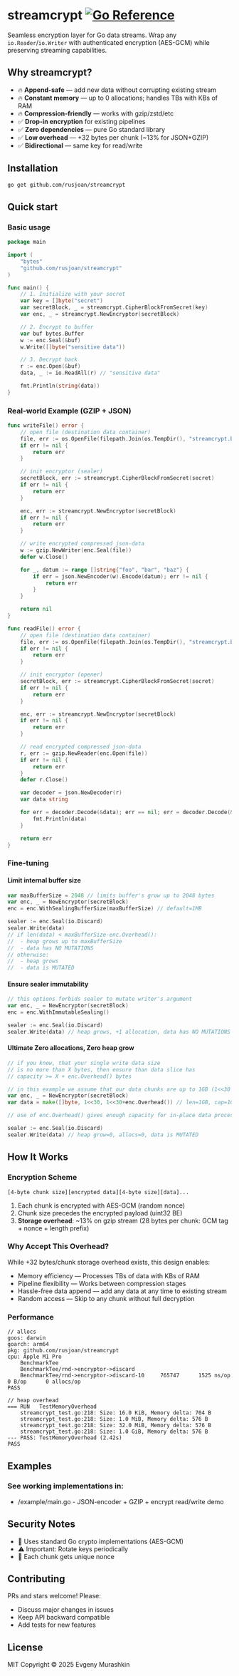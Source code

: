 # streamcrypt [![Go Reference](https://pkg.go.dev/badge/github.com/rusjoan/streamcrypt.svg)](https://pkg.go.dev/github.com/rusjoan/streamcrypt)

Seamless encryption layer for Go data streams. Wrap any `io.Reader`/`io.Writer` with authenticated encryption (AES-GCM) while preserving streaming capabilities.

## Why streamcrypt?

- 🔥 **Append-safe** — add new data without corrupting existing stream
- 🔥 **Constant memory** — up to 0 allocations; handles TBs with KBs of RAM
- 🔥 **Compression-friendly** — works with gzip/zstd/etc
- ✅ **Drop-in encryption** for existing pipelines
- ✅ **Zero dependencies** — pure Go standard library
- ✅ **Low overhead** — +32 bytes per chunk (~13% for JSON+GZIP)
- ✅ **Bidirectional** — same key for read/write

## Installation

```bash
go get github.com/rusjoan/streamcrypt
```

## Quick start

### Basic usage
```go
package main

import (
	"bytes"
	"github.com/rusjoan/streamcrypt"
)

func main() {
	// 1. Initialize with your secret
	var key = []byte("secret")
	var secretBlock, _ = streamcrypt.CipherBlockFromSecret(key)
	var enc, _ = streamcrypt.NewEncryptor(secretBlock)

	// 2. Encrypt to buffer
	var buf bytes.Buffer
	w := enc.Seal(&buf)
	w.Write([]byte("sensitive data"))

	// 3. Decrypt back
	r := enc.Open(&buf)
	data, _ := io.ReadAll(r) // "sensitive data"

	fmt.Println(string(data))
}
```

### Real-world Example (GZIP + JSON)

```go
func writeFile() error {
	// open file (destination data container)
	file, err := os.OpenFile(filepath.Join(os.TempDir(), "streamcrypt.bin"), os.O_RDWR|os.O_TRUNC|os.O_CREATE, 0600)
	if err != nil {
		return err
	}

	// init encryptor (sealer)
	secretBlock, err := streamcrypt.CipherBlockFromSecret(secret)
	if err != nil {
		return err
	}

	enc, err := streamcrypt.NewEncryptor(secretBlock)
	if err != nil {
		return err
	}

	// write encrypted compressed json-data
	w := gzip.NewWriter(enc.Seal(file))
	defer w.Close()

	for _, datum := range []string{"foo", "bar", "baz"} {
		if err = json.NewEncoder(w).Encode(datum); err != nil {
			return err
		}
	}

	return nil
}

func readFile() error {
	// open file (destination data container)
	file, err := os.OpenFile(filepath.Join(os.TempDir(), "streamcrypt.bin"), os.O_RDONLY, 0600)
	if err != nil {
		return err
	}

	// init encryptor (opener)
	secretBlock, err := streamcrypt.CipherBlockFromSecret(secret)
	if err != nil {
		return err
	}

	enc, err := streamcrypt.NewEncryptor(secretBlock)
	if err != nil {
		return err
	}

	// read encrypted compressed json-data
	r, err := gzip.NewReader(enc.Open(file))
	if err != nil {
		return err
	}
	defer r.Close()

	var decoder = json.NewDecoder(r)
	var data string

	for err = decoder.Decode(&data); err == nil; err = decoder.Decode(&data) {
		fmt.Println(data)
	}

	return err
}
```

### Fine-tuning

#### Limit internal buffer size
```go
var maxBufferSize = 2048 // limits buffer's grow up to 2048 bytes
var enc, _ = NewEncryptor(secretBlock)
enc = enc.WithSealingBufferSize(maxBufferSize) // default=1MB

sealer := enc.Seal(io.Discard)
sealer.Write(data)
// if len(data) < maxBufferSize-enc.Overhead():
//  - heap grows up to maxBufferSize
//  - data has NO MUTATIONS
// otherwise:
//  - heap grows
//  - data is MUTATED
```

#### Ensure sealer immutability
```go
// this options forbids sealer to mutate writer's argument
var enc, _ = NewEncryptor(secretBlock)
enc = enc.WithImmutableSealing()

sealer := enc.Seal(io.Discard)
sealer.Write(data) // heap grows, +1 allocation, data has NO MUTATIONS
```

#### Ultimate Zero allocations, Zero heap grow
```go
// if you know, that your single write data size
// is no more than X bytes, then ensure than data slice has
// capacity >= X + enc.Overhead() bytes

// in this example we assume that our data chunks are up to 1GB (1<<30 bytes)
var enc, _ = NewEncryptor(secretBlock)
var data = make([]byte, 1<<30, 1<<30+enc.Overhead()) // len=1GB, cap=1GB+overhead

// use of enc.Overhead() gives enough capacity for in-place data processing without further allocations

sealer := enc.Seal(io.Discard)
sealer.Write(data) // heap grow=0, allocs=0, data is MUTATED
```

## How It Works

### Encryption Scheme

```
[4-byte chunk size][encrypted data][4-byte size][data]...
```

1. Each chunk is encrypted with AES-GCM (random nonce)
2. Chunk size precedes the encrypted payload (uint32 BE)
3. **Storage overhead**: ~13% on gzip stream (28 bytes per chunk: GCM tag + nonce + length prefix)

### Why Accept This Overhead?

While +32 bytes/chunk storage overhead exists, this design enables:
* Memory efficiency — Processes TBs of data with KBs of RAM
* Pipeline flexibility — Works between compression stages
* Hassle-free data append — add any data at any time to existing stream
* Random access — Skip to any chunk without full decryption

### Performance

```
// allocs
goos: darwin
goarch: arm64
pkg: github.com/rusjoan/streamcrypt
cpu: Apple M1 Pro
    BenchmarkTee
    BenchmarkTee/rnd->encryptor->discard
    BenchmarkTee/rnd->encryptor->discard-10     765747      1525 ns/op      0 B/op      0 allocs/op
PASS

// heap overhead
=== RUN   TestMemoryOverhead
    streamcrypt_test.go:218: Size: 16.0 KiB, Memory delta: 704 B
    streamcrypt_test.go:218: Size: 1.0 MiB, Memory delta: 576 B
    streamcrypt_test.go:218: Size: 32.0 MiB, Memory delta: 576 B
    streamcrypt_test.go:218: Size: 1.0 GiB, Memory delta: 576 B
--- PASS: TestMemoryOverhead (2.42s)
PASS
```

## Examples

### See working implementations in:

* /example/main.go - JSON-encoder + GZIP + encrypt read/write demo

## Security Notes

* 🔐 Uses standard Go crypto implementations (AES-GCM)
* ⚠️ Important: Rotate keys periodically
* 🔄 Each chunk gets unique nonce

## Contributing

PRs and stars welcome! Please:

* Discuss major changes in issues
* Keep API backward compatible
* Add tests for new features

## License

MIT Copyright © 2025 Evgeny Murashkin
